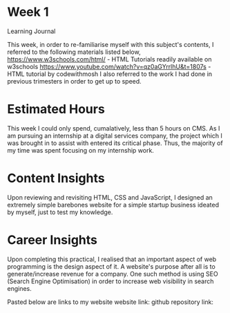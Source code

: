 # Week 1

Learning Journal

This week, in order to re-familiarise myself with this subject's contents, I referred to the following materials listed below,
https://www.w3schools.com/html/ - HTML Tutorials readily available on w3schools
https://www.youtube.com/watch?v=qz0aGYrrlhU&t=1807s - HTML tutorial by codewithmosh
I also referred to the work I had done in previous trimesters in order to get up to speed. 

# Estimated Hours
This week I could only spend, cumalatively, less than 5 hours on CMS. As I am pursuing an internship 
at a digital services company, the project which I was brought in to assist with entered its critical phase. Thus, the majority of my time 
was spent focusing on my internship work.

# Content Insights
Upon reviewing and revisiting HTML, CSS and JavaScript, I designed an extremely simple barebones website for a 
simple startup business ideated by myself, just to test my knowledge.

# Career Insights
Upon completing this practical, I realised that an important aspect of web programming is the design aspect of it.
A website's purpose after all is to generate/increase revenue for a company. One such method is using SEO (Search Engine Optimisation)
in order to increase web visibility in search engines. 

Pasted below are links to my website 
website link: 
github repository link:

